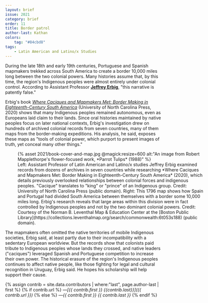 ```yaml
---
layout: brief
issue: 2021
category: brief
order: 11
title: Border patrol
author-last: Kathan
colors:
    tag: "#84cbd8"
tags:
    - Latin American and Latino/x Studies
---
```

During the late 18th and early 19th centuries, Portuguese and Spanish mapmakers trekked across South America to create a border 10,000 miles long between the two colonial powers. Many histories assume that, by this time, the region's Indigenous peoples were almost entirely under colonial control. According to Assistant Professor [**Jeffrey Erbig**](https://lals.ucsc.edu/faculty/index.php?uid=jerbig), "this narrative is patently false."

Erbig's book [*Where Caciques and Mapmakers Met: Border Making in Eighteenth-Century South America*](https://uncpress.org/book/9781469655048/where-caciques-and-mapmakers-met/) (University of North Carolina Press, 2020) shows that many Indigenous peoples remained autonomous, even as Europeans laid claim to their lands. Since oral histories maintained by native peoples focus on later national contexts, Erbig's investigation drew on hundreds of archived colonial records from seven countries, many of them maps from the border-making expeditions. His analysis, he said, exposes these maps as "tools of colonial power, which purport to present images of truth, yet conceal many other things."
<figure style="width:600px">
  {% asset 2021/book-cover-and-map.jpg @magick:resize=600 alt:"An image from Robert Mapplethorpe's flower-focused work, *Parrot Tulips*
(1988)" %}<figcaption markdown="span">Left: Assistant Professor of Latin American and Latino/x studies Jeffrey Erbig examined records from dozens of archives in seven countries while researching *Where Caciques and Mapmakers Met: Border Making in Eighteenth-Century South America* (2020), which details previously overlooked relationships between colonial forces and indigenous peoples. "Cacique" translates to "king" or "prince" of an Indigenous group. Credit: University of North Carolina Press (public domain). Right: This 1796 map shows how Spain and Portugal had divided South America between themselves with a border some 10,000 miles long. Erbig's research reveals that large areas within this division were in fact controlled by Indigenous peoples and not by the two dominant colonial powers. Credit: Courtesy of the Norman B. Leventhal Map & Education Center at the [Boston Public Library](https://collections.leventhalmap.org/search/commonwealth:6t053s188) (public domain).</figcaption>
</figure>

The mapmakers often omitted the native territories of mobile Indigenous societies, Erbig said, at least partly due to their incompatibility with a sedentary European worldview. But the records show that colonists paid tribute to Indigenous peoples whose lands they crossed, and native leaders ("caciques") leveraged Spanish and Portuguese competition to increase their own power. The historical erasure of the region's Indigenous peoples continues to affect native people, like those fighting for legal and cultural recognition in Uruguay, Erbig said. He hopes his scholarship will help support their cause.

{% assign contrib = site.data.contributors | where:"last", page.author-last | first %}
{% if contrib.url %}
*&mdash;[{{ contrib.first }} {{contrib.last}}]({{ contrib.url }})*
{% else %}
*&mdash;{{ contrib.first }} {{ contrib.last }}*
{% endif %}
